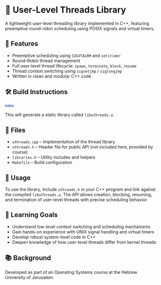 # 🧵 User-Level Threads Library

A lightweight user-level threading library implemented in C++, featuring preemptive round-robin scheduling using POSIX signals and virtual timers.

## 📌 Features

- Preemptive scheduling using `SIGVTALRM` and `setitimer`
- Round-Robin thread management
- Full user-level thread lifecycle: `spawn`, `terminate`, `block`, `resume`
- Thread context switching using `sigsetjmp` / `siglongjmp`
- Written in clean and modular C++ code

## 🛠️ Build Instructions

```bash
make
```

This will generate a static library called `libuthreads.a`.

## 📄 Files

- `uthreads.cpp` – Implementation of the thread library
- `uthreads.h` – Header file for public API (not included here, provided by course)
- `libraries.h` – Utility includes and helpers
- `Makefile` – Build configuration

## 🧪 Usage

To use the library, include `uthreads.h` in your C++ program and link against the compiled `libuthreads.a`. The API allows creation, blocking, resuming, and termination of user-level threads with precise scheduling behavior.

## 🧠 Learning Goals

- Understand low-level context switching and scheduling mechanisms
- Gain hands-on experience with UNIX signal handling and virtual timers
- Develop robust system-level code in C++
- Deepen knowledge of how user-level threads differ from kernel threads

## 📚 Background

Developed as part of an Operating Systems course at the Hebrew University of Jerusalem.

